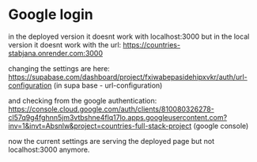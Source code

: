 # Google login

in the deployed version it doesnt work with localhost:3000
but in the local version it doesnt work with the url: https://countries-stabjana.onrender.com:3000

changing the settings are here:
https://supabase.com/dashboard/project/fxiwabepasidehipxvkr/auth/url-configuration
(in supa base - url-configuration)

and checking from the google authentication:
https://console.cloud.google.com/auth/clients/810080326278-cl57q9g4fghnn5jm3vtbshne4flq17lo.apps.googleusercontent.com?inv=1&invt=Absnlw&project=countries-full-stack-project
(google console)

now the current settings are serving the deployed page but not localhost:3000 anymore.
